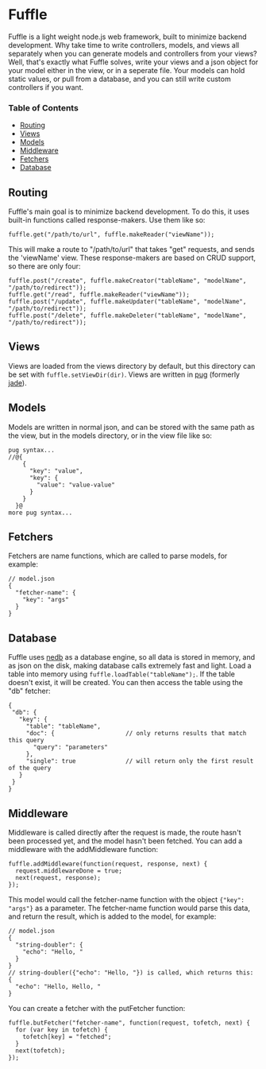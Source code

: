 # Fuffle
Fuffle is a light weight node.js web framework, built to minimize
backend development. Why take time to write controllers, models, and
views all separately when you can generate models and controllers from
your views? Well, that's exactly what Fuffle solves, write your views
and a json object for your model either in the view, or in a seperate file.
Your models can hold static values, or pull from a database, and you can
still write custom controllers if you want.

### Table of Contents
- [Routing](#Routing)
- [Views](#Views)
- [Models](#Models)
- [Middleware](#Middleware)
- [Fetchers](#Fetchers)
- [Database](#Database)

## Routing
Fuffle's main goal is to minimize backend development. To do this,
it uses built-in functions called response-makers. Use them like so:
```
fuffle.get("/path/to/url", fuffle.makeReader("viewName"));
```
This will make a route to "/path/to/url" that takes "get" requests,
and sends the 'viewName' view. These response-makers are based on
CRUD support, so there are only four:
```
fuffle.post("/create", fuffle.makeCreator("tableName", "modelName", "/path/to/redirect"));
fuffle.get("/read", fuffle.makeReader("viewName"));
fuffle.post("/update", fuffle.makeUpdater("tableName", "modelName", "/path/to/redirect"));
fuffle.post("/delete", fuffle.makeDeleter("tableName", "modelName", "/path/to/redirect"));
```

## Views
Views are loaded from the views directory by default, but this directory
can be set with `fuffle.setViewDir(dir)`. Views are written in [pug](https://github.com/pugjs/pug)
(formerly [jade](http://jade-lang.com/)).

## Models
Models are written in normal json, and can be stored with the same path
as the view, but in the models directory, or in the view file like so:
```
pug syntax...
//@{
    {
      "key": "value",
      "key": {
        "value": "value-value"
      }
    }
  }@
more pug syntax...
```

## Fetchers
Fetchers are name functions, which are called to parse models, for example:
```
// model.json
{
  "fetcher-name": {
    "key": "args"
  }
}
```

## Database
Fuffle uses [nedb](https://github.com/louischatriot/nedb) as a database
engine, so all data is stored in memory, and as json on the disk, making
database calls extremely fast and light. Load a table into memory using
`fuffle.loadTable("tableName");`. If the table doesn't exist, it will be created.
 You can then access the table using the "db" fetcher:
 ```
{
  "db": {
    "key": {
      "table": "tableName",
      "doc": {                    // only returns results that match this query
        "query": "parameters"
      },
      "single": true              // will return only the first result of the query
    }
  }
}
 ```

## Middleware
Middleware is called directly after the request is made, the route hasn't been
processed yet, and the model hasn't been fetched. You can add a middleware with
the addMiddleware function:
```
fuffle.addMiddleware(function(request, response, next) {
  request.middlewareDone = true;
  next(request, response);
});
```

This model would call the fetcher-name function with the object `{"key": "args"}`
as a parameter. The fetcher-name function would parse this data, and return the
result, which is added to the model, for example:
```
// model.json
{
  "string-doubler": {
    "echo": "Hello, "
  }
}
// string-doubler({"echo": "Hello, "}) is called, which returns this:
{
  "echo": "Hello, Hello, "
}
```
You can create a fetcher with the putFetcher function:
```
fuffle.butFetcher("fetcher-name", function(request, tofetch, next) {
  for (var key in tofetch) {
    tofetch[key] = "fetched";
  }
  next(tofetch);
});
```

